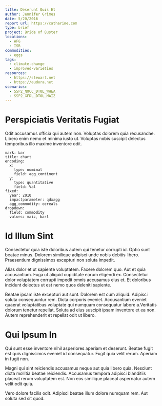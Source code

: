 ```yaml
---
title: Deserunt Quis Et
author: Jennifer Grimes
date: 5/20/2016
report url: https://catharine.com
type: brief
project: Bride of Buster
locations:
  - AFG
  - ISR
commodities:
  - eggs
tags:
  - climate-change
  - improved-varieties
resources:
  - https://stewart.net
  - https://eudora.net
scenarios:
  - SSP2_NOCC_DTOL_WHEA
  - SSP2_GFDL_DTOL_MAIZ
---
```

# Perspiciatis Veritatis Fugiat
Odit accusamus officia qui autem non. Voluptas dolorem quia recusandae. Libero enim nemo et minima iusto ut. Voluptas nobis suscipit delectus temporibus illo maxime inventore odit.

```vis
mark: bar
title: chart
encoding:
  x:
    type: nominal
    field: agg_continent
  y:
    type: quantitative
    field: Val
fixed:
  year: 2010
  impactparameter: qdxagg
  agg_commodity: cereals
dropdown:
  field: commodity
  values: maiz, barl
```

# Id Illum Sint
Consectetur quia iste doloribus autem qui tenetur corrupti id. Optio sunt beatae minus. Dolorem similique adipisci unde nobis debitis libero. Praesentium dignissimos excepturi non soluta impedit.
 Alias dolor et ut sapiente voluptatem. Facere dolorem quo. Aut et quia accusantium. Fuga ut aliquid cupiditate earum eligendi ex. Consectetur dolor voluptatem corrupti impedit omnis accusamus eius et. Et doloribus incidunt delectus ut est nemo quos deleniti sapiente.
 Beatae ipsam iste excepturi aut sunt. Dolorem est cum aliquid. Adipisci soluta consequuntur rem. Dicta corporis eveniet. Accusantium eveniet quaerat voluptatibus voluptate qui numquam consequatur labore a.Veritatis dolorum tenetur repellat. Soluta ad eius suscipit ipsam inventore et ea non. Autem reprehenderit et repellat odit ut libero.

# Qui Ipsum In
Qui sunt esse inventore nihil asperiores aperiam et deserunt. Beatae fugit est quis dignissimos eveniet id consequatur. Fugit quia velit rerum. Aperiam in fugit non.
 Magni qui sint reiciendis accusamus neque aut quia libero quia. Nesciunt dicta mollitia beatae reiciendis. Accusamus tempora adipisci blanditiis placeat rerum voluptatem est. Non eos similique placeat aspernatur autem velit odit quia.
 Vero dolore facilis odit. Adipisci beatae illum dolore numquam rem. Aut soluta sed sit quod.
